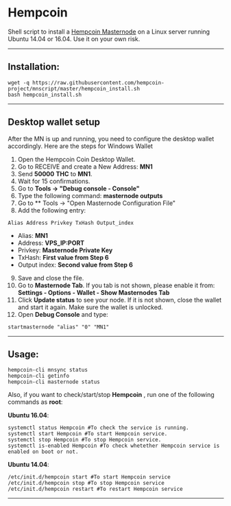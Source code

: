 # Hempcoin
Shell script to install a [Hempcoin Masternode](http://www.hempcoin.org/) on a Linux server running Ubuntu 14.04 or 16.04. Use it on your own risk.

***
## Installation:
```
wget -q https://raw.githubusercontent.com/hempcoin-project/mnscript/master/hempcoin_install.sh
bash hempcoin_install.sh
```
***

## Desktop wallet setup

After the MN is up and running, you need to configure the desktop wallet accordingly. Here are the steps for Windows Wallet
1. Open the Hempcoin Coin Desktop Wallet.
2. Go to RECEIVE and create a New Address: **MN1**
3. Send **50000** **THC** to **MN1**.
4. Wait for 15 confirmations.
5. Go to **Tools -> "Debug console - Console"**
6. Type the following command: **masternode outputs**
7. Go to  ** Tools -> "Open Masternode Configuration File"
8. Add the following entry:
```
Alias Address Privkey TxHash Output_index
```
* Alias: **MN1**
* Address: **VPS_IP:PORT**
* Privkey: **Masternode Private Key**
* TxHash: **First value from Step 6**
* Output index:  **Second value from Step 6**
9. Save and close the file.
10. Go to **Masternode Tab**. If you tab is not shown, please enable it from: **Settings - Options - Wallet - Show Masternodes Tab**
11. Click **Update status** to see your node. If it is not shown, close the wallet and start it again. Make sure the wallet is unlocked.
12. Open **Debug Console** and type:
```
startmasternode "alias" "0" "MN1"
```
***

## Usage:
```
hempcoin-cli mnsync status
hempcoin-cli getinfo
hempcoin-cli masternode status
```

Also, if you want to check/start/stop **Hempcoin** , run one of the following commands as **root**:

**Ubuntu 16.04**:
```
systemctl status Hempcoin #To check the service is running.
systemctl start Hempcoin #To start Hempcoin service.
systemctl stop Hempcoin #To stop Hempcoin service.
systemctl is-enabled Hempcoin #To check whetether Hempcoin service is enabled on boot or not.
```
**Ubuntu 14.04**:  
```
/etc/init.d/hempcoin start #To start Hempcoin service
/etc/init.d/hempcoin stop #To stop Hempcoin service
/etc/init.d/hempcoin restart #To restart Hempcoin service
```

***

